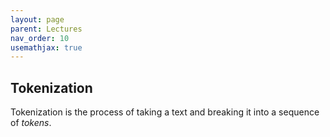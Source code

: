 ```yaml
---
layout: page
parent: Lectures
nav_order: 10
usemathjax: true
---
```

## Tokenization

Tokenization is the process of taking a text and breaking it into a sequence of *tokens*.

